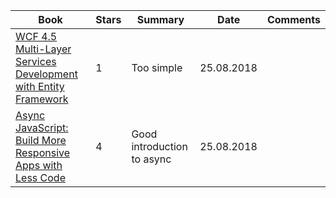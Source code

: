 | Book  | Stars |  Summary | Date | Comments |
|---|---|---|---|---|
|  [WCF 4.5 Multi-Layer Services Development with Entity Framework](https://www.packtpub.com/application-development/wcf-45-multi-layer-services-development-entity-framework) |  1 | Too simple   | 25.08.2018   | |
|  [Async JavaScript: Build More Responsive Apps with Less Code](https://www.amazon.com/Async-JavaScript-Responsive-Pragmatic-Express-ebook/dp/B00AKM4RVG) | 4  | Good introduction to async  | 25.08.2018  | |
